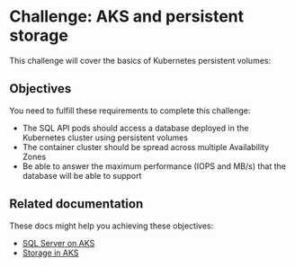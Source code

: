 # Challenge: AKS and persistent storage

This challenge will cover the basics of Kubernetes persistent volumes:

## Objectives

You need to fulfill these requirements to complete this challenge:

* The SQL API pods should access a database deployed in the Kubernetes cluster using persistent volumes
* The container cluster should be spread across multiple Availability Zones
* Be able to answer the maximum performance (IOPS and MB/s) that the database will be able to support

## Related documentation

These docs might help you achieving these objectives:

* [SQL Server on AKS](https://docs.microsoft.com/sql/linux/tutorial-sql-server-containers-kubernetes)
* [Storage in AKS](https://docs.microsoft.com/azure/aks/concepts-storage)